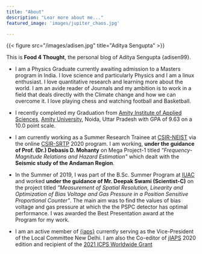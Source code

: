 ```yaml
---
title: "About"
description: "Lear more about me..."
featured_image: 'images/jupiter_chaos.jpg'

---
```

{{< figure src="/images/adisen.jpg" title="Aditya Sengupta" >}}

This is **Food 4 Thought**, the personal blog of Aditya Sengupta {adisen99}.

- I am a Physics Graduate currently awaiting admission to a Masters program in India. I love science and particularly Physics and I am a linux enthusiast. I love quantitative research and learning more about the world. I am an avide reader of Journals and my ambition is to work in a field that deals directly with the Climate change and how we can overcome it. I love playing chess and watching football and Basketball.

- I recently completed my Graduation from [Amity Institute of Applied Sciences](https://amity.edu/aias), [Amity University](https://amity.edu), Noida, Uttar Pradesh with GPA of 9.63 on a 10.0 point scale.

- I am currently working as a Summer Research Trainee at [CSIR-NEIST](http://www.neist.res.in/) via the online [CSIR-SRTP](http://www.neist.res.in/srtp2020/) 2020 program. I am working, **under the guidance of Prof. (Dr.) Debasis D. Mohanty** on Mega Project-1 titled *"Frequency-Magnitude Relations and Hazard Estimation"* which dealt with the **Seismic study of the Andaman Region**.

- In the Summer of 2019, I was part of the B.Sc. Summer Program at [IUAC](https://www.iuac.res.in/) and worked **under the guidance of Mr. Deepak Swami (Scientist-C)** on the project titled *"Measurement of Spatial Resolution, Linearity and Optimization of Bias Voltage and Gas Pressure in a Position Sensitive Proportional Counter"*. The main aim was to find the values of bias voltage and gas pressure at which the the PSPC detector has optimal performance. I was awarded the Best Presentation award at the Program for my work.

- I am an active member of [{iaps}](https://iaps.info) currently serving as the Vice-President of the Local Committee New Delhi. I am also the Co-editor of [jIAPS](https://www.iaps.info/jiaps) 2020 edition and recipient of the [2021 ICPS Worldwide Grant](https://www.iaps.info/grants/icps-grant/)
